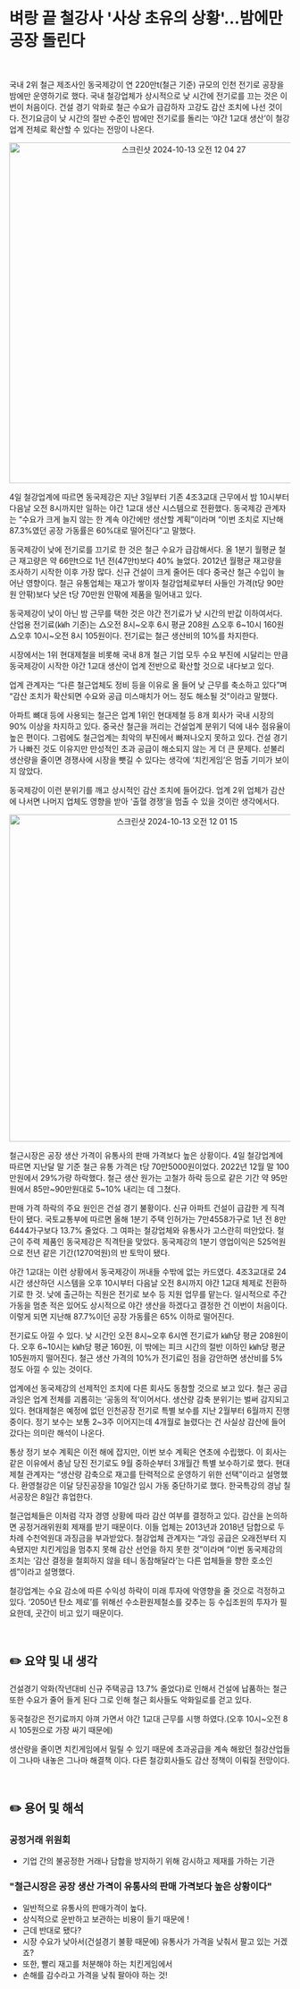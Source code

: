 # 벼랑 끝 철강사 '사상 초유의 상황'…밤에만 공장 돌린다

<br/>

국내 2위 철근 제조사인 동국제강이 연 220만t(철근 기준) 규모의 인천 전기로 공장을 밤에만 운영하기로 했다. 국내 철강업체가 상시적으로 낮 시간에 전기로를 끄는 것은 이번이 처음이다. 건설 경기 악화로 철근 수요가 급감하자 고강도 감산 조치에 나선 것이다. 전기요금이 낮 시간의 절반 수준인 밤에만 전기로를 돌리는 ‘야간 1교대 생산’이 철강업계 전체로 확산할 수 있다는 전망이 나온다.



<p align="center">
<img width="609" alt="스크린샷 2024-10-13 오전 12 04 27" src="https://github.com/user-attachments/assets/fae42af2-71e1-413d-a2ac-10dad6fba3b5">
</p>



4일 철강업계에 따르면 동국제강은 지난 3일부터 기존 4조3교대 근무에서 밤 10시부터 다음날 오전 8시까지만 일하는 야간 1교대 생산 시스템으로 전환했다. 동국제강 관계자는 “수요가 크게 늘지 않는 한 계속 야간에만 생산할 계획”이라며 “이번 조치로 지난해 87.3%였던 공장 가동률은 60%대로 떨어진다”고 말했다.

동국제강이 낮에 전기로를 끄기로 한 것은 철근 수요가 급감해서다. 올 1분기 월평균 철근 재고량은 약 66만t으로 1년 전(47만t)보다 40% 늘었다. 2012년 월평균 재고량을 조사하기 시작한 이후 가장 많다. 신규 건설이 크게 줄어든 데다 중국산 철근 수입이 늘어난 영향이다. 철근 유통업체는 재고가 쌓이자 철강업체로부터 사들인 가격(t당 90만원 안팎)보다 낮은 t당 70만원 안팎에 제품을 밀어내고 있다.

동국제강이 낮이 아닌 밤 근무를 택한 것은 야간 전기료가 낮 시간의 반값 이하여서다. 산업용 전기료(㎾h 기준)는 △오전 8시~오후 6시 평균 208원 △오후 6~10시 160원 △오후 10시~오전 8시 105원이다. 전기료는 철근 생산비의 10%를 차지한다.

시장에서는 1위 현대제철을 비롯해 국내 8개 철근 기업 모두 수요 부진에 시달리는 만큼 동국제강이 시작한 야간 1교대 생산이 업계 전반으로 확산할 것으로 내다보고 있다.

업계 관계자는 “다른 철근업체도 정비 등을 이유로 올 들어 낮 근무를 축소하고 있다”며 “감산 조치가 확산되면 수요와 공급 미스매치가 어느 정도 해소될 것”이라고 말했다.



아파트 뼈대 등에 사용되는 철근은 업계 1위인 현대제철 등 8개 회사가 국내 시장의 90% 이상을 차지하고 있다. 중국산 철근을 꺼리는 건설업계 분위기 덕에 내수 점유율이 높은 편이다. 그럼에도 철근업계는 최악의 부진에서 빠져나오지 못하고 있다. 건설 경기가 나빠진 것도 이유지만 만성적인 초과 공급이 해소되지 않는 게 더 큰 문제다. 섣불리 생산량을 줄이면 경쟁사에 시장을 뺏길 수 있다는 생각에 ‘치킨게임’은 멈출 기미가 보이지 않았다.

동국제강이 이런 분위기를 깨고 상시적인 감산 조치에 들어갔다. 업계 2위 업체가 감산에 나서면 나머지 업체도 영향을 받아 ‘출혈 경쟁’을 멈출 수 있을 것이란 생각에서다.



<p align="center">
<img width="585" alt="스크린샷 2024-10-13 오전 12 01 15" src="https://github.com/user-attachments/assets/176f519e-bf95-42b4-843b-0393a6663b52">
</p>



철근시장은 공장 생산 가격이 유통사의 판매 가격보다 높은 상황이다. 4일 철강업계에 따르면 지난달 말 기준 철근 유통 가격은 t당 70만5000원이었다. 2022년 12월 말 100만원에서 29%가량 하락했다. 철근 생산 원가는 고철가 하락 등으로 같은 기간 약 95만원에서 85만~90만원대로 5~10% 내리는 데 그쳤다.

판매 가격 하락의 주요 원인은 건설 경기 불황이다. 신규 아파트 건설이 급감한 게 직격탄이 됐다. 국토교통부에 따르면 올해 1분기 주택 인허가는 7만4558가구로 1년 전 8만6444가구보다 13.7% 줄었다. 그 여파는 철강업체와 유통사가 고스란히 떠안았다. 철근이 주력 제품인 동국제강은 직격탄을 맞았다. 동국제강의 1분기 영업이익은 525억원으로 전년 같은 기간(1270억원)의 반 토막이 됐다.

야간 1교대는 이런 상황에서 동국제강이 꺼내들 수밖에 없는 카드였다. 4조3교대로 24시간 생산하던 시스템을 오후 10시부터 다음날 오전 8시까지 야간 1교대 체제로 전환하기로 한 것. 낮에 출근하는 직원은 전기로 보수 등 지원 업무를 맡는다. 일시적으로 주간 가동을 멈춘 적은 있어도 상시적으로 야간 생산을 하겠다고 결정한 건 이번이 처음이다. 이렇게 되면 지난해 87.7%이던 공장 가동률은 65% 이하로 떨어진다.

전기료도 아낄 수 있다. 낮 시간인 오전 8시~오후 6시엔 전기료가 ㎾h당 평균 208원이다. 오후 6~10시는 ㎾h당 평균 160원, 이 밖에는 피크 시간의 절반 이하인 ㎾h당 평균 105원까지 떨어진다. 철근 생산 가격의 10%가 전기료인 점을 감안하면 생산비를 5% 정도 아낄 수 있는 것이다.



업계에선 동국제강의 선제적인 조치에 다른 회사도 동참할 것으로 보고 있다. 철근 공급 과잉은 업계 전체를 괴롭히는 ‘공동의 적’이어서다. 생산량 감축 분위기는 벌써 감지되고 있다. 현대제철은 예정에 없던 인천공장 전기로 특별 보수를 지난 2월부터 6월까지 진행 중이다. 정기 보수는 보통 2~3주 이어지는데 4개월로 늘렸다는 건 사실상 감산에 들어갔다는 의미란 해석이 나온다.

통상 정기 보수 계획은 이전 해에 잡지만, 이번 보수 계획은 연초에 수립했다. 이 회사는 같은 이유에서 충남 당진 전기로도 9월 중하순부터 3개월간 특별 보수하기로 했다. 현대제철 관계자는 “생산량 감축으로 재고를 탄력적으로 운영하기 위한 선택”이라고 설명했다. 환영철강은 이달 당진공장을 10일간 임시 가동 중단하기로 했다. 한국특강의 경남 칠서공장은 8일간 휴업한다.

철근업체들은 이처럼 각자 경영 상황에 따라 감산 여부를 결정하고 있다. 감산을 논의하면 공정거래위원회 제재를 받기 때문이다. 이들 업체는 2013년과 2018년 담합으로 두 차례 수천억원대 과징금을 부과받았다. 철강업체 관계자는 “과잉 공급은 오래전부터 지속됐지만 치킨게임을 멈추지 못해 감산 선언을 하지 못한 것”이라며 “이번 동국제강의 조치는 ‘감산 결정을 철회하지 않을 테니 동참해달라’는 다른 업체들을 향한 호소인 셈”이라고 설명했다.

철강업계는 수요 감소에 따른 수익성 하락이 미래 투자에 악영향을 줄 것으로 걱정하고 있다. ‘2050년 탄소 제로’를 위해선 수소환원제철소를 갖추는 등 수십조원의 투자가 필요한데, 곳간이 비고 있기 때문이다.

<br/>

## ✏️ 요약 및 내 생각

건설경기 악화(작년대비 신규 주택공급 13.7% 줄었다)로 인해서 
건설에 납품하는 철근 또한 수요가 줄어 들게 된다 
그로 인해 철근 회사들도 악화일로를 걷고 있다.

동국철강은 전기료까지 아껴 가면서 야간 1교대 근무를 시행 하였다.(오후 10시~오전 8시 105원으로 가장 싸기 때문에)

생산량을 줄이면 치킨게임에서 밀릴 수 있기 때문에
초과공급을 계속 해왔던 철강산업들이 그나마 내놓은 그나마 해결책 이다.
다른 철강회사들도 감산 정책이 이뤄질 전망이다. 

<br/>

## ✏️ 용어 및 해석

### 공정거래 위원회

* 기업 간의 불공정한 거래나 담합을 방지하기 위해 감시하고 제재를 가하는 기관

### "철근시장은 공장 생산 가격이 유통사의 판매 가격보다 높은 상황이다"

* 일반적으로 유통사의 판매가격이 높다.
* 상식적으로 운반하고 보관하는 비용이 들기 때문에 !
* 근데 반대로 됐다?
* 시장 수요가 낮아서(건설경기 불황 때문에) 유통사가 가격을 낮춰서 팔고 있는 거겠죠?
* 또한, 빨리 재고를 처분해야 하는 치킨게임에서
* 손해를 감수라고 가격을 낮춰 팔아야 하는 것!